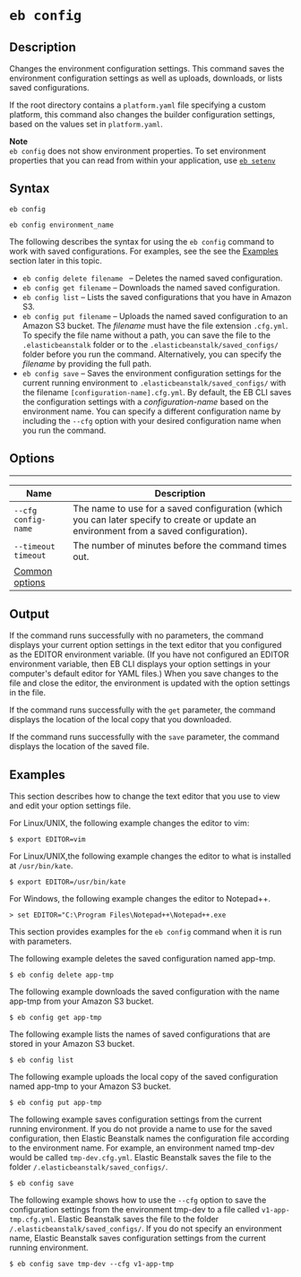 # `eb config`<a name="eb3-config"></a>

## Description<a name="eb3-configdescription"></a>

Changes the environment configuration settings\. This command saves the environment configuration settings as well as uploads, downloads, or lists saved configurations\.

If the root directory contains a `platform.yaml` file specifying a custom platform, this command also changes the builder configuration settings, based on the values set in `platform.yaml`\.

**Note**  
`eb config` does not show environment properties\. To set environment properties that you can read from within your application, use [`eb setenv`](environment-configuration-methods-after.md#configuration-options-after-ebcli-ebsetenv)

## Syntax<a name="eb3-configsyntax"></a>

 `eb config` 

 `eb config environment_name` 

The following describes the syntax for using the `eb config` command to work with saved configurations\. For examples, see the see the [Examples](#eb3-configexample) section later in this topic\.
+ `eb config delete filename ` – Deletes the named saved configuration\.
+ `eb config get filename` – Downloads the named saved configuration\.
+ `eb config list` – Lists the saved configurations that you have in Amazon S3\.
+ `eb config put filename` – Uploads the named saved configuration to an Amazon S3 bucket\. The *filename* must have the file extension `.cfg.yml`\. To specify the file name without a path, you can save the file to the `.elasticbeanstalk` folder or to the `.elasticbeanstalk/saved_configs/` folder before you run the command\. Alternatively, you can specify the *filename* by providing the full path\.
+ `eb config save` – Saves the environment configuration settings for the current running environment to `.elasticbeanstalk/saved_configs/` with the filename `[configuration-name].cfg.yml`\. By default, the EB CLI saves the configuration settings with a *configuration\-name* based on the environment name\. You can specify a different configuration name by including the `--cfg` option with your desired configuration name when you run the command\.

## Options<a name="eb3-configoptions"></a>


****  

|  Name  |  Description  | 
| --- | --- | 
|  `--cfg config-name`  |  The name to use for a saved configuration \(which you can later specify to create or update an environment from a saved configuration\)\.  | 
|  `--timeout timeout`  |  The number of minutes before the command times out\.  | 
|  [Common options](eb3-cmd-options.md)  |  | 

## Output<a name="eb3-configoutput"></a>

If the command runs successfully with no parameters, the command displays your current option settings in the text editor that you configured as the EDITOR environment variable\. \(If you have not configured an EDITOR environment variable, then EB CLI displays your option settings in your computer's default editor for YAML files\.\) When you save changes to the file and close the editor, the environment is updated with the option settings in the file\.

If the command runs successfully with the `get` parameter, the command displays the location of the local copy that you downloaded\.

If the command runs successfully with the `save` parameter, the command displays the location of the saved file\.

## Examples<a name="eb3-configexample"></a>

This section describes how to change the text editor that you use to view and edit your option settings file\.

For Linux/UNIX, the following example changes the editor to vim:

```
$ export EDITOR=vim
```

For Linux/UNIX,the following example changes the editor to what is installed at `/usr/bin/kate`\.

```
$ export EDITOR=/usr/bin/kate
```

For Windows, the following example changes the editor to Notepad\+\+\.

```
> set EDITOR="C:\Program Files\Notepad++\Notepad++.exe
```

This section provides examples for the `eb config` command when it is run with parameters\.

The following example deletes the saved configuration named app\-tmp\.

```
$ eb config delete app-tmp
```

The following example downloads the saved configuration with the name app\-tmp from your Amazon S3 bucket\.

```
$ eb config get app-tmp
```

The following example lists the names of saved configurations that are stored in your Amazon S3 bucket\.

```
$ eb config list
```

The following example uploads the local copy of the saved configuration named app\-tmp to your Amazon S3 bucket\.

```
$ eb config put app-tmp
```

The following example saves configuration settings from the current running environment\. If you do not provide a name to use for the saved configuration, then Elastic Beanstalk names the configuration file according to the environment name\. For example, an environment named tmp\-dev would be called `tmp-dev.cfg.yml`\. Elastic Beanstalk saves the file to the folder `/.elasticbeanstalk/saved_configs/`\.

```
$ eb config save
```

The following example shows how to use the `--cfg` option to save the configuration settings from the environment tmp\-dev to a file called `v1-app-tmp.cfg.yml`\. Elastic Beanstalk saves the file to the folder `/.elasticbeanstalk/saved_configs/`\. If you do not specify an environment name, Elastic Beanstalk saves configuration settings from the current running environment\.

```
$ eb config save tmp-dev --cfg v1-app-tmp
```